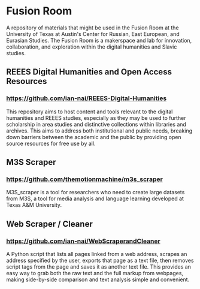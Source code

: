 # Fusion Room
A repository of materials that might be used in the Fusion Room at the University of Texas at Austin's Center for Russian, East European, and Eurasian Studies. The Fusion Room is a makerspace and lab for innovation, collaboration, and exploration within the digital humanities and Slavic studies.

## REEES Digital Humanities and Open Access Resources 
### https://github.com/ian-nai/REEES-Digital-Humanities
This repository aims to host content and tools relevant to the digital humanities and REEES studies, especially as they may be used to further scholarship in area studies and distinctive collections within libraries and archives. This aims to address both institutional and public needs, breaking down barriers between the academic and the public by providing open source resources for free use by all.

## M3S Scraper 
### https://github.com/themotionmachine/m3s_scraper
M3S_scraper is a tool for researchers who need to create large datasets from M3S, a tool for media analysis and language learning developed at Texas A&M University.

## Web Scraper / Cleaner
### https://github.com/ian-nai/WebScraperandCleaner
A Python script that lists all pages linked from a web address, scrapes an address specified by the user, exports that page as a text file, then removes script tags from the page and saves it as another text file. This provides an easy way to grab both the raw text and the full markup from webpages, making side-by-side comparison and text analysis simple and convenient.
